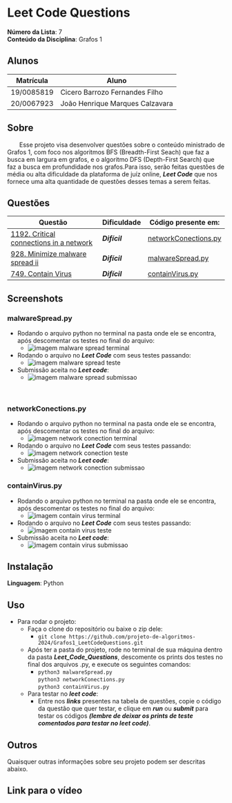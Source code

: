 <!-- **!! Atenção: Renomeie o seu repositório para (Tema)_(NomeDoProjeto). !!** 

Temas:
 - Grafos1
 - Grafos2
 - PD
 - D&C
 - Greed
 - Final 
 
 **!! *Não coloque os nomes dos alunos no título do repositório*. Exemplo de título correto: Grafos2_Labirinto-do-Minotauro !!**
 
 (Apague essa seção) -->

# Leet Code Questions

**Número da Lista**: 7<br>
**Conteúdo da Disciplina**: Grafos 1<br>

## Alunos
|Matrícula | Aluno |
| -- | -- |
| 19/0085819  |  Cicero Barrozo Fernandes Filho |
| 20/0067923  |  João Henrique Marques Calzavara |

## Sobre 
&emsp;&emsp;Esse projeto visa desenvolver questões sobre o conteúdo ministrado de Grafos 1, com foco nos algoritmos BFS (Breadth-First Seach) que faz a busca em largura em grafos, e o algoritmo DFS (Depth-First Search) que faz a busca em profundidade nos grafos.Para isso, serão feitas questões de média ou alta dificuldade da plataforma de juíz online, ***Leet Code*** que nos fornece uma alta quantidade de questões desses temas a serem feitas.

## Questões

|Questão | Dificuldade | Código presente em:|
| -- | -- | -- |
| [1192. Critical connections in a network](https://leetcode.com/problems/critical-connections-in-a-network/description/)  |  ***Difícil*** | [networkConections.py](Leet_Code_Questions/networkConections.py) |
|  [928. Minimize malware spread ii](https://leetcode.com/problems/minimize-malware-spread-ii/description/) |  ***Difícil*** | [malwareSpread.py](Leet_Code_Questions/malwareSpread.py)|
|  [749. Contain Virus](https://leetcode.com/problems/contain-virus/description/) |  ***Difícil*** | [containVirus.py](Leet_Code_Questions/containVirus.py)|

## Screenshots
<!-- Adicione 3 ou mais screenshots do projeto em funcionamento. -->
### malwareSpread.py
- Rodando o arquivo python no terminal na pasta onde ele se encontra, após descomentar os testes no final do arquivo:
    - ![imagem malware spread terminal](assets/malwareSpreadTerminal.png)
- Rodando o arquivo no ***Leet Code*** com seus testes passando:
    - ![imagem malware spread teste](assets/testeMalwareSpread.png)
- Submissão aceita no ***Leet code***:
    - ![imagem malware spread submissao](assets/submissaoMalwareSpread.png)
<br>


### networkConections.py
- Rodando o arquivo python no terminal na pasta onde ele se encontra, após descomentar os testes no final do arquivo:
    - ![imagem network conection terminal](assets/networkConectionTerminal.png)
- Rodando o arquivo no ***Leet Code*** com seus testes passando:
    - ![imagem network conection teste](assets/testeNetworkConection.png)
- Submissão aceita no ***Leet code***:
    - ![imagem network conection submissao](assets/submissaoNetworkConection.png)

### containVirus.py
- Rodando o arquivo python no terminal na pasta onde ele se encontra, após descomentar os testes no final do arquivo:
    - ![imagem contain virus terminal](assets/containVirusTerminal.png)
- Rodando o arquivo no ***Leet Code*** com seus testes passando:
    - ![imagem contain virus teste](assets/testeContainVirus.png)
- Submissão aceita no ***Leet code***:
    - ![imagem contain virus submissao](assets/submissaoContainVirus.png)

## Instalação
**Linguagem**: Python<br>
<!-- **Framework**: (caso exista)<br>
Descreva os pré-requisitos para rodar o seu projeto e os comandos necessários. -->

## Uso 
<!-- Explique como usar seu projeto caso haja algum passo a passo após o comando de execução. -->
- Para rodar o projeto:
    - Faça o clone do repositório ou baixe o zip dele:
        - ```git clone https://github.com/projeto-de-algoritmos-2024/Grafos1_LeetCodeQuestions.git ```
    - Após ter a pasta do projeto, rode no terminal de sua máquina dentro da pasta ***Leet_Code_Questions***,  descomente os prints dos testes no final dos arquivos .py, e execute os seguintes comandos:
        - ```python3 malwareSpread.py ```<br>
          ```python3 networkConections.py ```<br>
          ```python3 containVirus.py```
    - Para testar no ***leet code***:
        - Entre nos ***links*** presentes na tabela de questões, copie o código da questão que quer testar, e clique em ***run*** ou ***submit*** para testar os códigos ***(lembre de deixar os prints de teste comentados para testar no leet code)***.

## Outros 
Quaisquer outras informações sobre seu projeto podem ser descritas abaixo.

## Link para o vídeo 

<!-- Adicionar link para o vídeo -->